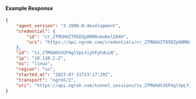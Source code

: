 <!-- Code generated for API Clients. DO NOT EDIT. -->

#### Example Response

```json
{
	"agent_version": "3.1000.0-development",
	"credential": {
		"id": "cr_2TMGHUIT05DZp00MDukw6el2AXH",
		"uri": "https://api.ngrok.com/credentials/cr_2TMGHUIT05DZp00MDukw6el2AXH"
	},
	"id": "ts_2TMGHdV3GP4glVpLYiyhFyhduiN",
	"ip": "10.110.2.2",
	"os": "linux",
	"region": "us",
	"started_at": "2023-07-31T23:17:29Z",
	"transport": "ngrok/2",
	"uri": "https://api.ngrok.com/tunnel_sessions/ts_2TMGHdV3GP4glVpLYiyhFyhduiN"
}
```

